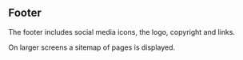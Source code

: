 ## Footer

The footer includes social media icons, the logo, copyright and links.

On larger screens a sitemap of pages is displayed.
